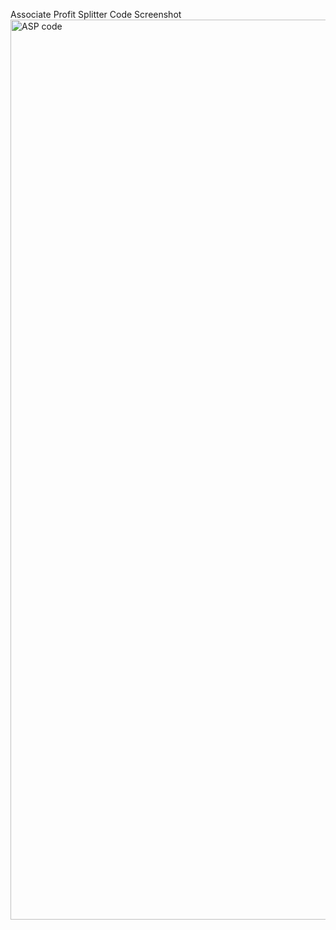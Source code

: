 Associate Profit Splitter Code Screenshot 
<img width="1440" alt="ASP code" src="https://user-images.githubusercontent.com/87285522/145937967-57475cff-e7a9-4d37-8a01-cb56d5909912.png">

